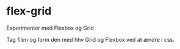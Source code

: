 # flex-grid
Experimenter med Flexbox og Grid

Tag filen og form den med hhv Grid og Flexbox ved at ændre i css.

